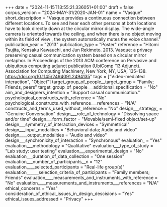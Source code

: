 +++
date = "2024-11-15T13:55:21.336051+01:00"
draft = false
corpus_version = "2024-MAY-31/2020-JAN-01"
name = "Vasque"
short_description = "Vasque provides a continuous connection between different locations. To see and hear each other persons at both locations have to look directly down at the circular mirror display. The wide-angle camera is oriented towards the ceiling, and when there is no object moving within its field of view , the system automatically mutes the voice channel."
publication_year = "2013"
publication_type = "Poster"
reference = "Hitomi Tsujita, Kensaku Kawauchi, and Jun Rekimoto. 2013. Vasque: a privacy preserving casual communication system based on a circular mirror metaphor. In Proceedings of the 2013 ACM conference on Pervasive and ubiquitous computing adjunct publication (UbiComp '13 Adjunct). Association for Computing Machinery, New York, NY, USA, 135–138. https://doi.org/10.1145/2494091.2494135"
tags = ["Video-mediated interaction", "Object"]
target_group_of_people__target_group = "Family; Friends, peers"
target_group_of_people___additional_specification = "No"
aim_and_designers_intention = "Support casual communication."
psychological_constructs_with_reference = "No"
psychological_constructs_with_reference___references = "N/A"
constructs_and_terms_used_without_reference = "No"
design___strategy_ = "Genuine Conversation"
design___role_of_technology = "Dissolving space and/or time"
design___form_factor = "Movable/semi-fixed object/set-up"
design___symmetry_of_interaction_devices = "Symmetrical"
design___input_modalities = "Behavioral data; Audio and video"
design____output_modalities = "Audio and video"
design___synchronicity_of_interaction = "Synchronous"
evaluation_ = "Yes"
evaluation___methodology = "Qualitative"
evaluation___type_of_study = "Lab study: user testing"
evaluation___experimental_design = "No"
evaluation___duration_of_data_collection = "One session"
evaluation___number_of_participants__n = "12"
evaluation____selected_participants = "Real-life group(s)"
evaluation______selection_criteria_of_participants = "Family members; Friends"
evaluation____measurements_and_instruments_with_reference = "No"
evaluation____measurements_and_instruments___references = "N/A"
ethical_concerns = "Yes"
consideration_of_ethical_issues_in_design_descisions = "Yes"
ethical_issues_addressed = "Privacy"
+++
